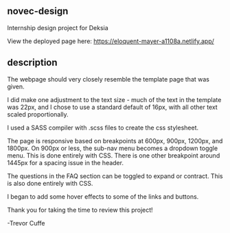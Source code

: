 ## novec-design
Internship design project for Deksia

View the deployed page here: <https://eloquent-mayer-a1108a.netlify.app/>

## description

The webpage should very closely resemble the template page that was given.

I did make one adjustment to the text size - much of the text in the template was 22px, and I chose to use a standard default of 16px, with all other text scaled proportionally.

I used a SASS compiler with .scss files to create the css stylesheet.

The page is responsive based on breakpoints at 600px, 900px, 1200px, and 1800px.
On 900px or less, the sub-nav menu becomes a dropdown toggle menu. This is done entirely with CSS.
There is one other breakpoint around 1445px for a spacing issue in the header.

The questions in the FAQ section can be toggled to expand or contract. This is also done entirely with CSS.

I began to add some hover effects to some of the links and buttons.


Thank you for taking the time to review this project!

-Trevor Cuffe

